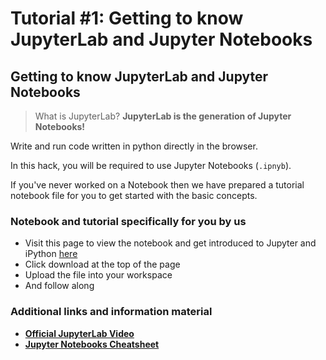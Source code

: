 # Tutorial #1: Getting to know JupyterLab and Jupyter Notebooks

## Getting to know JupyterLab and Jupyter Notebooks

> What is JupyterLab? **JupyterLab is the generation of Jupyter Notebooks!**

Write and run code written in python directly in the browser.

In this hack, you will be required to use Jupyter Notebooks (`.ipnyb`).

If you've never worked on a Notebook then we have prepared a tutorial notebook file for you to get started with the basic concepts.

### Notebook and tutorial specifically for you by us

- Visit this page to view the notebook and get introduced to Jupyter and iPython [here](https://ironhacks.com/notebook-viewer?path=https://raw.githubusercontent.com/ironhacks/Tutorials-COVID-19/master/tutorials-Spring-2021/python/tutorial-1-jupyter.ipynb)
- Click download at the top of the page
- Upload the file into your workspace 
- And follow along

### Additional links and information material

* **[Official JupyterLab Video](https://www.youtube.com/watch?v=A5YyoCKxEOU)**
* **[Jupyter Notebooks Cheatsheet ](https://github.com/ironhacks/Tutorials-COVID-19/blob/master/tutorials-Spring-2021/python/Shortcuts.png)**
